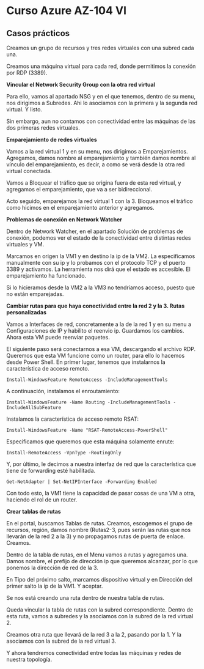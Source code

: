 # Curso Azure AZ-104 VI

## Casos prácticos

Creamos un grupo de recursos y tres redes virtuales con una subred cada una.

Creamos una máquina virtual para cada red, donde permitimos la conexión por RDP (3389).

**Vincular el Network Security Group con la otra red virtual**

Para ello, vamos al apartado NSG y en el que tenemos, dentro de su menu, nos dirigimos a Subredes. Ahi lo asociamos con la primera y la segunda red virtual. Y listo.

Sin embargo, aun no contamos con conectividad entre las máquinas de las dos primeras redes virtuales.

**Emparejamiento de redes virtuales**

Vamos a la red virtual 1 y en su menu, nos dirigimos a Emparejamientos. Agregamos, damos nombre al emparejamiento y también damos nombre al vínculo del emparejamiento, es decir, a como se verá desde la otra red virtual conectada. 

Vamos a Bloquear el tráfico que se origina fuera de esta red virtual, y agregamos el emparejamiento, que va a ser bidireccional. 

Acto seguido, emparejamos la red virtual 1 con la 3. Bloqueamos el tráfico como hicimos en el emparejamiento anterior y agregamos. 

**Problemas de conexión en Network Watcher**

Dentro de Network Watcher, en el apartado Solución de problemas de conexión, podemos ver el estado de la conectividad entre distintas redes virtuales y VM. 

Marcamos en origen la VM1 y en destino la ip de la VM2. La especificamos manualmente con su ip y lo probamos con el protocolo TCP y el puerto 3389 y activamos. La herramienta nos dirá que el estado es accesible. El emparejamiento ha funcionado.

Si lo hicieramos desde la VM2 a la VM3 no tendríamos acceso, puesto que no están emparejadas. 

**Cambiar rutas para que haya conectividad entre la red 2 y la 3. Rutas personalizadas**

Vamos a Interfaces de red, concretamente a la de la red 1 y en su menu a Configuraciones de IP y habilito el reenvio ip. Guardamos los cambios. Ahora esta VM puede reenviar paquetes. 

El siguiente paso será conectarnos a esa VM, descargando el archivo RDP. Queremos que esta VM funcione como un router, para ello lo hacemos desde Power Shell. En primer lugar, tenemos que instalarnos la característica de acceso remoto. 

```
Install-WindowsFeature RemoteAccess -IncludeManagementTools 
``` 

A continuación, instalamos el enroutamiento:

```
Install-WindowsFeature -Name Routing -IncludeManagementTools -IncludeAllSubFeature
``` 

Instalamos la característica de acceso remoto RSAT:

```
Install-WindowsFeature -Name "RSAT-RemoteAccess-PowerShell"
```

Especificamos que queremos que esta máquina solamente enrute:

```
Install-RemoteAccess -VpnType -RoutingOnly 
```

Y, por último, le decimos a nuestra interfaz de red que la característica que tiene de forwarding esté habilitada.

``` 
Get-NetAdapter | Set-NetIPInterface -Forwarding Enabled
```

Con todo esto, la VM1 tiene la capacidad de pasar cosas de una VM a otra, haciendo el rol de un router.

**Crear tablas de rutas**

En el portal, buscamos Tablas de rutas. Creamos, escogemos el grupo de recursos, región, damos nombre (Rutas2-3, pues serán las rutas que nos llevarán de la red 2 a la 3) y no propagamos rutas de puerta de enlace. Creamos. 

Dentro de la tabla de rutas, en el Menu vamos a rutas y agregamos una. Damos nombre, el prefijo de dirección ip que queremos alcanzar, por lo que ponemos la dirección de red de la 3.

En Tipo del próximo salto, marcamos dispositivo virtual y en Dirección del primer salto la ip de la VM1. Y aceptar.

Se nos está creando una ruta dentro de nuestra tabla de rutas.

Queda vincular la tabla de rutas con la subred correspondiente. Dentro de esta ruta, vamos a subredes y la asociamos con la subred de la red virtual 2.

Creamos otra ruta que llevará de la red 3 a la 2, pasando por la 1. Y la asociamos con la subred de la red virtual 3.

Y ahora tendremos conectividad entre todas las máquinas y redes de nuestra topología.








